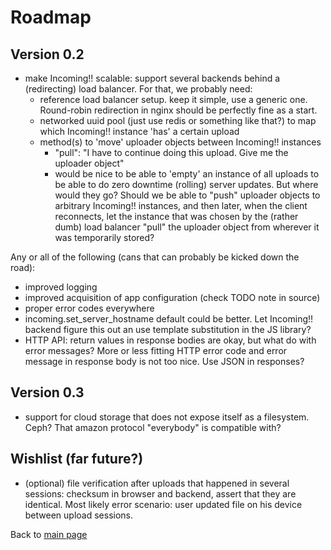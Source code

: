 Roadmap
=======


Version 0.2
-----------

* make Incoming!! scalable: support several backends behind a (redirecting) load balancer. For that, we probably need:
  * reference load balancer setup. keep it simple, use a generic one. Round-robin redirection in nginx should be perfectly fine as a start.
  * networked uuid pool (just use redis or something like that?) to map which Incoming!! instance 'has' a certain upload
  * method(s) to 'move' uploader objects between Incoming!! instances
    * "pull": "I have to continue doing this upload. Give me the uploader object"
    * would be nice to be able to 'empty' an instance of all uploads to be able to do zero downtime (rolling) server updates. But where would they go? Should we be able to "push" uploader objects to arbitrary Incoming!! instances, and then later, when the client reconnects, let the instance that was chosen by the (rather dumb) load balancer "pull" the uploader object from wherever it was temporarily stored?

Any or all of the following (cans that can probably be kicked down the road):

* improved logging
* improved acquisition of app configuration (check TODO note in source)
* proper error codes everywhere
* incoming.set\_server\_hostname default could be better. Let Incoming!! backend figure this out an use template substitution in the JS library?
* HTTP API: return values in response bodies are okay, but what do with error messages? More or less fitting HTTP error code and error message in response body is not too nice. Use JSON in responses?


Version 0.3
-----------

* support for cloud storage that does not expose itself as a filesystem. Ceph? That amazon protocol "everybody" is compatible with?


Wishlist (far future?)
----------------------

* (optional) file verification after uploads that happened in several sessions: checksum in browser and backend, assert that they are identical. Most likely error scenario: user updated file on his device between upload sessions.


Back to [main page](../README.md)
